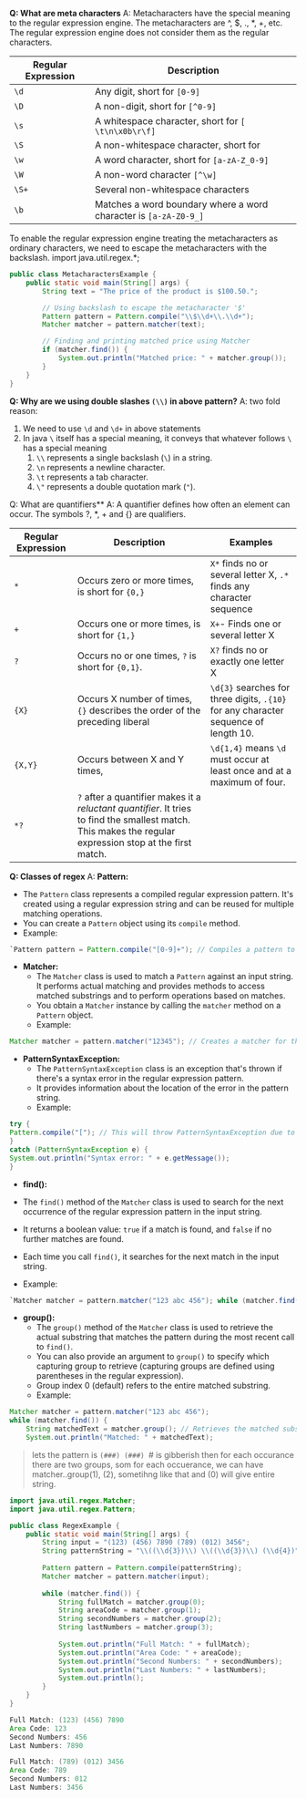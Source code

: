 **Q: What are meta characters**
A:
Metacharacters have the special meaning to the regular expression engine. The metacharacters are ^, $, ., *, +, etc. The regular expression engine does not consider them as the regular characters. 
 
|Regular Expression|Description|
|---|---|
|`\d`|Any digit, short for `[0-9]`|
|`\D`|A non-digit, short for `[^0-9]`|
|`\s`|A whitespace character, short for `[ \t\n\x0b\r\f]`|
|`\S`|A non-whitespace character, short for|
|`\w`|A word character, short for `[a-zA-Z_0-9]`|
|`\W`|A non-word character `[^\w]`|
|`\S+`|Several non-whitespace characters|
|`\b`|Matches a word boundary where a word character is `[a-zA-Z0-9_]`|


To enable the regular expression engine treating the metacharacters as ordinary characters, we need to escape the metacharacters with the backslash.
import java.util.regex.*;

```java
public class MetacharactersExample {
    public static void main(String[] args) {
        String text = "The price of the product is $100.50.";

        // Using backslash to escape the metacharacter '$'
        Pattern pattern = Pattern.compile("\\$\\d+\\.\\d+");
        Matcher matcher = pattern.matcher(text);

        // Finding and printing matched price using Matcher
        if (matcher.find()) {
            System.out.println("Matched price: " + matcher.group());
        }
    }
}
```

**Q: Why are we using double slashes `(\\)` in above pattern?**
A:
two fold reason:
1. We need to use `\d` and `\d+` in above statements
2. In java `\` itself has a special meaning, it conveys that whatever follows `\` has a special meaning
	1. `\\` represents a single backslash (`\`) in a string.
	2. `\n` represents a newline character.
	3. `\t` represents a tab character.
	4. `\"` represents a double quotation mark (`"`).

Q: What are quantifiers**
A:
A quantifier defines how often an element can occur. The symbols ?, *, + and {} are qualifiers.
  
|Regular Expression|Description|Examples|
|---|---|---|
|`*`|Occurs zero or more times, is short for `{0,}`|`X*` finds no or several letter X, <sbr /> `.*` finds any character sequence|
|`+`|Occurs one or more times, is short for `{1,}`|`X+`- Finds one or several letter X|
|`?`|Occurs no or one times, `?` is short for `{0,1}`.|`X?` finds no or exactly one letter X|
|`{X}`|Occurs X number of times, `{}` describes the order of the preceding liberal|`\d{3}` searches for three digits, `.{10}` for any character sequence of length 10.|
|`{X,Y}`|Occurs between X and Y times,|`\d{1,4}` means `\d` must occur at least once and at a maximum of four.|
|`*?`|`?` after a quantifier makes it a _reluctant quantifier_. It tries to find the smallest match. This makes the regular expression stop at the first match.||

**Q: Classes of regex**
A:
**Pattern:**
- The `Pattern` class represents a compiled regular expression pattern. It's created using a regular expression string and can be reused for multiple matching operations.
- You can create a `Pattern` object using its `compile` method.
- Example:
```java
`Pattern pattern = Pattern.compile("[0-9]+"); // Compiles a pattern to match one or more digits`
```

- **Matcher:**
    - The `Matcher` class is used to match a `Pattern` against an input string. It performs actual matching and provides methods to access matched substrings and to perform operations based on matches.
    - You obtain a `Matcher` instance by calling the `matcher` method on a `Pattern` object.
    - Example:
```java
Matcher matcher = pattern.matcher("12345"); // Creates a matcher for the input string boolean matches = matcher.matches(); // Checks if the entire string matches the patter
```

- **PatternSyntaxException:**
    - The `PatternSyntaxException` class is an exception that's thrown if there's a syntax error in the regular expression pattern.
    - It provides information about the location of the error in the pattern string.
    - Example:
```java
try {     
Pattern.compile("["); // This will throw PatternSyntaxException due to unclosed character  
} 
catch (PatternSyntaxException e) {     
System.out.println("Syntax error: " + e.getMessage()); 
}
```

- **find():**

- The `find()` method of the `Matcher` class is used to search for the next occurrence of the regular expression pattern in the input string.
- It returns a boolean value: `true` if a match is found, and `false` if no further matches are found.
- Each time you call `find()`, it searches for the next match in the input string.
- Example:
```java
`Matcher matcher = pattern.matcher("123 abc 456"); while (matcher.find()) {      }`
```
        
- **group():**
    - The `group()` method of the `Matcher` class is used to retrieve the actual substring that matches the pattern during the most recent call to `find()`.
    - You can also provide an argument to `group()` to specify which capturing group to retrieve (capturing groups are defined using parentheses in the regular expression).
    - Group index 0 (default) refers to the entire matched substring.     
    - Example:
```java
Matcher matcher = pattern.matcher("123 abc 456");
while (matcher.find()) {
    String matchedText = matcher.group(); // Retrieves the matched substring
    System.out.println("Matched: " + matchedText);
```


> lets the pattern is `(###) (###) `# is gibberish
> then for each occurance there are two groups, som for each occuerance, we can have matcher..group(1), (2), sometihng like that and (0) will give entire string.

```java
import java.util.regex.Matcher;
import java.util.regex.Pattern;

public class RegexExample {
    public static void main(String[] args) {
        String input = "(123) (456) 7890 (789) (012) 3456";
        String patternString = "\\((\\d{3})\\) \\((\\d{3})\\) (\\d{4})";
        
        Pattern pattern = Pattern.compile(patternString);
        Matcher matcher = pattern.matcher(input);
        
        while (matcher.find()) {
            String fullMatch = matcher.group(0);
            String areaCode = matcher.group(1);
            String secondNumbers = matcher.group(2);
            String lastNumbers = matcher.group(3);
            
            System.out.println("Full Match: " + fullMatch);
            System.out.println("Area Code: " + areaCode);
            System.out.println("Second Numbers: " + secondNumbers);
            System.out.println("Last Numbers: " + lastNumbers);
            System.out.println();
        }
    }
}
```

```java
Full Match: (123) (456) 7890
Area Code: 123
Second Numbers: 456
Last Numbers: 7890

Full Match: (789) (012) 3456
Area Code: 789
Second Numbers: 012
Last Numbers: 3456
```

